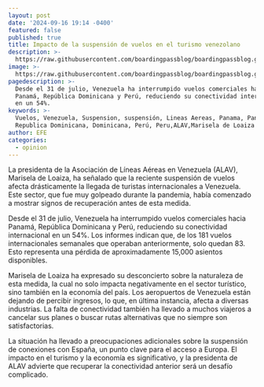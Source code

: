 ```yaml
---
layout: post
date: '2024-09-16 19:14 -0400'
featured: false
published: true
title: Impacto de la suspensión de vuelos en el turismo venezolano
description: >-
  https://raw.githubusercontent.com/boardingpassblog/boardingpassblog.github.io/main/assets/images/Aviones-Maiquetia.jpg
image: >-
  https://raw.githubusercontent.com/boardingpassblog/boardingpassblog.github.io/main/assets/images/Aviones-Maiquetia.jpg
pagedescription: >-
  Desde el 31 de julio, Venezuela ha interrumpido vuelos comerciales hacia
  Panamá, República Dominicana y Perú, reduciendo su conectividad internacional
  en un 54%.
keywords: >-
  Vuelos, Venezuela, Suspension, suspensión, Lineas Aereas, Panama, Panamá,
  Republica Dominicana, Dominicana, Perú, Peru,ALAV,Marisela de Loaiza
author: EFE
categories:
  - opinion
---
```

La presidenta de la Asociación de Líneas Aéreas en Venezuela (ALAV), Marisela de Loaiza, ha señalado que la reciente suspensión de vuelos afecta drásticamente la llegada de turistas internacionales a Venezuela. Este sector, que fue muy golpeado durante la pandemia, había comenzado a mostrar signos de recuperación antes de esta medida.

Desde el 31 de julio, Venezuela ha interrumpido vuelos comerciales hacia Panamá, República Dominicana y Perú, reduciendo su conectividad internacional en un 54%. Los informes indican que, de los 181 vuelos internacionales semanales que operaban anteriormente, solo quedan 83. Esto representa una pérdida de aproximadamente 15,000 asientos disponibles.

Marisela de Loaiza ha expresado su desconcierto sobre la naturaleza de esta medida, la cual no solo impacta negativamente en el sector turístico, sino también en la economía del país. Los aeropuertos de Venezuela están dejando de percibir ingresos, lo que, en última instancia, afecta a diversas industrias. La falta de conectividad también ha llevado a muchos viajeros a cancelar sus planes o buscar rutas alternativas que no siempre son satisfactorias.

La situación ha llevado a preocupaciones adicionales sobre la suspensión de conexiones con España, un punto clave para el acceso a Europa. El impacto en el turismo y la economía es significativo, y la presidenta de ALAV advierte que recuperar la conectividad anterior será un desafío complicado.
